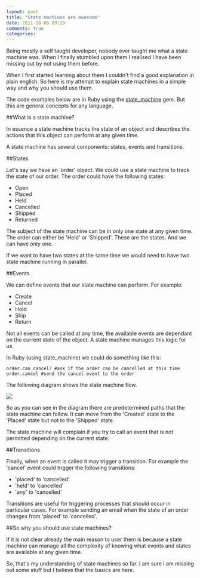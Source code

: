 ```yaml
---
layout: post
title: "State machines are awesome"
date: 2011-10-06 09:29
comments: true
categories: 
---
```



Being mostly a self taught developer, nobody ever taught me what a state machine was. When I finally stumbled upon them I realised I have been missing out by not using them before. 

When I first started learning about them I couldn't find a good explanation in plain english. So here is my attempt to explain state machines in a simple way and why you should use them.

The code examples below are in Ruby using the [state_machine](https://github.com/pluginaweek/state_machine) gem. But this are general concepts for any language.

##What is a state machine?

In essence a state machine tracks the state of an object and describes the actions that this object can perform at any given time.

A state machine has several components: states, events and transitions.

##States

Let's say we have an 'order' object. We could use a state machine to track the state of our order. The order could have the following states:

- Open
- Placed
- Held
- Cancelled
- Shipped
- Returned

The subject of the state machine can be in only one state at any given  time. The order can either be 'Held' or 'Shipped'. These are the states. And we can have only one. 

If we want to have two states at the same time we would need to have two state machine running in parallel. 

##Events

We can define events that our state machine can perform. For example:

- Create
- Cancel
- Hold
- Ship
- Return

Not all events can be called at any time, the available events are dependant on the current state of the object.  A state machine manages this logic for us.

In Ruby (using state_machine) we could do something like this:

	order.can_cancel? #ask if the order can be cancelled at this time
	order.cancel #send the cancel event to the order

The following diagram shows the state machine flow.

<img src="https://docs.google.com/drawings/pub?id=178_CnXn19xnNumvnBY8BxIsJQ245rdoyzvUOwN-MQqM&amp;w=528&amp;h=413">

So as you can see in the diagram there are predetermined paths that the state machine can follow. It can move from the 'Created' state to the 'Placed' state but not to the 'Shipped' state.

The state machine will complain if you try to call an event that is not permitted depending on the current state.

##Transitions

Finally, when an event is called it may trigger a transition. For example the 'cancel' event could trigger the following transitions:

- 'placed' to 'cancelled'
- 'held' to 'cancelled'
- 'any' to 'cancelled'

Transitions are useful for triggering processes that should occur in particular cases. For example sending an email when the state of an order changes from 'placed' to 'cancelled'. 

##So why you should use state machines?

If it is not clear already the main reason to user them is because a state machine can manage all the complexity of knowing what events and states are available at any given time.

So, that's my understanding of state machines so far. I am sure I am missing out some stuff but I believe that the basics are here.
